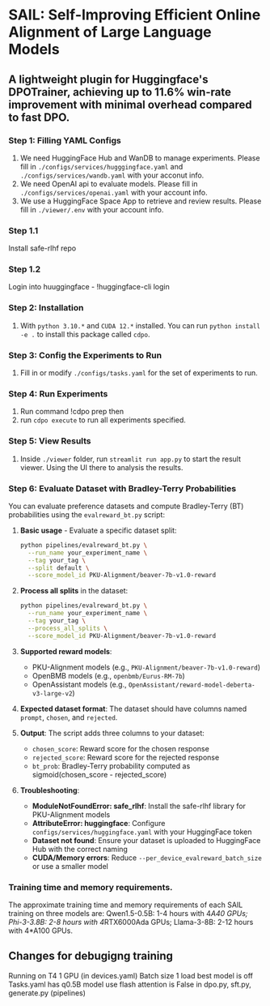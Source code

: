 # SAIL: Self-Improving Efficient Online Alignment of Large Language Models

## A lightweight plugin for Huggingface's DPOTrainer, achieving up to 11.6\% win-rate improvement with minimal overhead compared to fast DPO.


### Step 1: Filling YAML Configs
1. We need HuggingFace Hub and WanDB to manage experiments. Please fill in `./configs/services/hugggingface.yaml` and `./configs/services/wandb.yaml` with your acconut info.
2. We need OpenAI api to evaluate models. Please fill in `./configs/services/openai.yaml` with your account info.
3. We use a HuggingFace Space App to retrieve and review results. Please fill in `./viewer/.env` with your account info.


### Step 1.1
Install safe-rlhf repo

### Step 1.2
Login into huuggingface - !huggingface-cli login

### Step 2: Installation
1. With `python 3.10.*` and `CUDA 12.*` installed. You can run `python install -e .` to install this package called `cdpo`.

### Step 3: Config the Experiments to Run
1. Fill in or modify `./configs/tasks.yaml` for the set of experiments to run.

### Step 4: Run Experiments
1. Run command !cdpo prep then 
2. run `cdpo execute` to run all experiments specified.

### Step 5: View Results
1. Inside `./viewer` folder, run `streamlit run app.py` to start the result viewer. Using the UI there to analysis the results.

### Step 6: Evaluate Dataset with Bradley-Terry Probabilities
You can evaluate preference datasets and compute Bradley-Terry (BT) probabilities using the `evalreward_bt.py` script:

1. **Basic usage** - Evaluate a specific dataset split:
   ```bash
   python pipelines/evalreward_bt.py \
     --run_name your_experiment_name \
     --tag your_tag \
     --split default \
     --score_model_id PKU-Alignment/beaver-7b-v1.0-reward
   ```

2. **Process all splits** in the dataset:
   ```bash
   python pipelines/evalreward_bt.py \
     --run_name your_experiment_name \
     --tag your_tag \
     --process_all_splits \
     --score_model_id PKU-Alignment/beaver-7b-v1.0-reward
   ```

3. **Supported reward models**:
   - PKU-Alignment models (e.g., `PKU-Alignment/beaver-7b-v1.0-reward`)
   - OpenBMB models (e.g., `openbmb/Eurus-RM-7b`)
   - OpenAssistant models (e.g., `OpenAssistant/reward-model-deberta-v3-large-v2`)

4. **Expected dataset format**: The dataset should have columns named `prompt`, `chosen`, and `rejected`.

5. **Output**: The script adds three columns to your dataset:
   - `chosen_score`: Reward score for the chosen response
   - `rejected_score`: Reward score for the rejected response  
   - `bt_prob`: Bradley-Terry probability computed as sigmoid(chosen_score - rejected_score)

6. **Troubleshooting**:
   - **ModuleNotFoundError: safe_rlhf**: Install the safe-rlhf library for PKU-Alignment models
   - **AttributeError: huggingface**: Configure `configs/services/huggingface.yaml` with your HuggingFace token
   - **Dataset not found**: Ensure your dataset is uploaded to HuggingFace Hub with the correct naming
   - **CUDA/Memory errors**: Reduce `--per_device_evalreward_batch_size` or use a smaller model

### Training time and memory requirements.
The approximate training time and memory requirements of each SAIL training on three models are: Qwen1.5-0.5B: 1-4 hours with 4*A40 GPUs; Phi-3-3.8B: 2-8 hours with 4*RTX6000Ada GPUs; Llama-3-8B: 2-12 hours with 4*A100 GPUs.

## Changes for debugigng training
Running on T4 1 GPU (in devices.yaml)
Batch size 1
load best model is off
Tasks.yaml has q0.5B model
use flash attention is False in dpo.py, sft.py, generate.py (pipelines)
